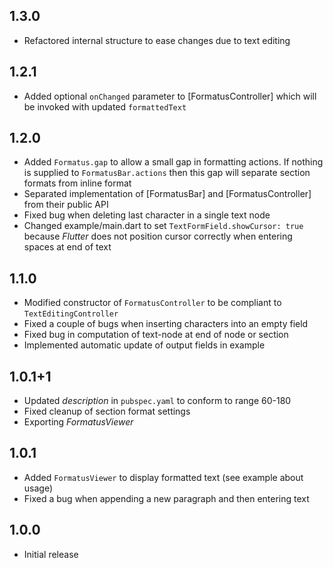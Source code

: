 ## 1.3.0
* Refactored internal structure to ease changes due to text editing

## 1.2.1
* Added optional `onChanged` parameter to [FormatusController] which will be invoked with updated
  `formattedText`

## 1.2.0

* Added `Formatus.gap` to allow a small gap in formatting actions. If nothing is supplied
  to `FormatusBar.actions` then this gap will separate section formats from inline format
* Separated implementation of [FormatusBar] and [FormatusController] from their public API
* Fixed bug when deleting last character in a single text node
* Changed example/main.dart to set `TextFormField.showCursor: true` because _Flutter_
  does not position cursor correctly when entering spaces at end of text

## 1.1.0

* Modified constructor of `FormatusController` to be compliant to `TextEditingController` 
* Fixed a couple of bugs when inserting characters into an empty field
* Fixed bug in computation of text-node at end of node or section
* Implemented automatic update of output fields in example

## 1.0.1+1

* Updated _description_ in `pubspec.yaml` to conform to range 60-180
* Fixed cleanup of section format settings
* Exporting _FormatusViewer_

## 1.0.1

* Added `FormatusViewer` to display formatted text (see example about usage)
* Fixed a bug when appending a new paragraph and then entering text

## 1.0.0

* Initial release
